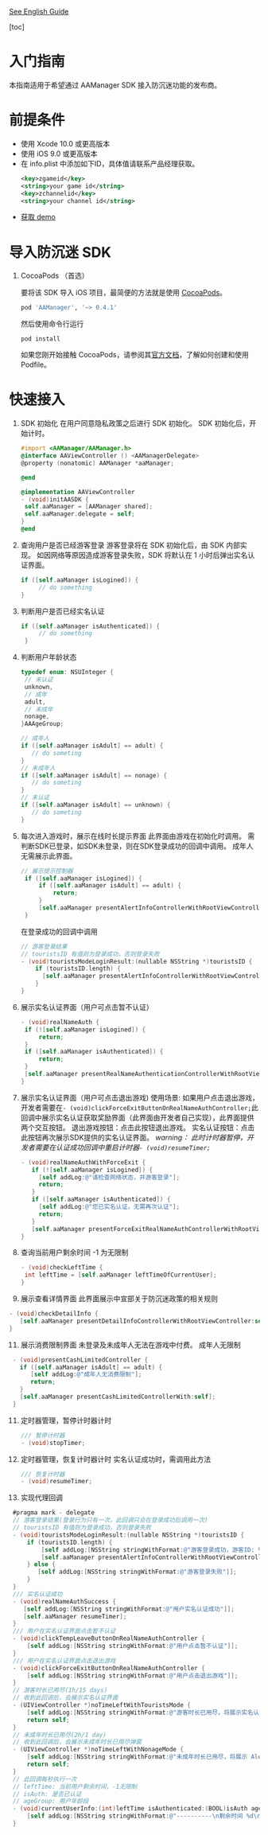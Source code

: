 
[See English Guide](https://github.com/yumimobi/AASDKDemo-iOS/blob/main/Anti-Addiction-iOS.md)

[toc]

# 入门指南
本指南适用于希望通过 AAManager SDK 接入防沉迷功能的发布商。
# 前提条件
- 使用 Xcode 10.0 或更高版本
- 使用 iOS 9.0 或更高版本
- 在 info.plist 中添加如下ID，具体值请联系产品经理获取。
  ```xml
  <key>zgameid</key>
  <string>your game id</string>
  <key>zchannelid</key>
  <string>your channel id</string>
  ```
- [获取 demo](https://github.com/yumimobi/AASDKDemo-iOS) 
# 导入防沉迷 SDK
1. CocoaPods （首选）
   
   要将该 SDK 导入 iOS 项目，最简便的方法就是使用 [CocoaPods](https://guides.cocoapods.org/using/getting-started)。
   
   ```ruby
   pod 'AAManager', '~> 0.4.1'
   ```
   然后使用命令行运行
   ```shell
   pod install
   ```
   如果您刚开始接触 CocoaPods，请参阅其[官方文档](https://guides.cocoapods.org/using/using-cocoapods)，了解如何创建和使用 Podfile。
# 快速接入
1. SDK 初始化 
   在用户同意隐私政策之后进行 SDK 初始化。 
   SDK 初始化后，开始计时。
   ```objective-c
   #import <AAManager/AAManager.h>
   @interface AAViewController () <AAManagerDelegate>
   @property (nonatomic) AAManager *aaManager;
   
   @end
   
   @implementation AAViewController
   - (void)initAASDK {
    self.aaManager = [AAManager shared];
    self.aaManager.delegate = self;
   }
   @end
   ```
2. 查询用户是否已经游客登录 
   游客登录将在 SDK 初始化后，由 SDK 内部实现。 
   如因网络等原因造成游客登录失败，SDK 将默认在 1 小时后弹出实名认证界面。
   ```objective-c
   if ([self.aaManager isLogined]) {
        // do something
   }
   ```
3. 判断用户是否已经实名认证
   ```objective-c
   if ([self.aaManager isAuthenticated]) {
        // do something
    }
   ```
4. 判断用户年龄状态
   ```objective-c
   typedef enum: NSUInteger {
    // 未认证
    unknown,
    // 成年
    adult,
    // 未成年
    nonage,
   }AAAgeGroup;

   // 成年人
   if ([self.aaManager isAdult] == adult) {
      // do someting
   }
   // 未成年人
   if ([self.aaManager isAdult] == nonage) {
      // do someting
   }
   // 未认证
   if ([self.aaManager isAdult] == unknown) {
      // do someting
   }
   ```
5. 每次进入游戏时，展示在线时长提示界面 
   此界面由游戏在初始化时调用。 
   需判断SDK已登录，如SDK未登录，则在SDK登录成功的回调中调用。 
   成年人无需展示此界面。
   ```objective-c
   // 展示提示控制器
    if ([self.aaManager isLogined]) {
        if ([self.aaManager isAdult] == adult) {
            return;
        }
        [self.aaManager presentAlertInfoControllerWithRootViewController:self];
    }
   ```
   在登录成功的回调中调用
   ```objective-c
   // 游客登录结果
   // touristsID 有值则为登录成功，否则登录失败
   - (void)touristsModeLoginResult:(nullable NSString *)touristsID {
       if (touristsID.length) {
         [self.aaManager presentAlertInfoControllerWithRootViewController:self];
       }
   }
   ```

6. 展示实名认证界面（用户可点击暂不认证）
   ```objective-c
   - (void)realNameAuth {
    if (![self.aaManager isLogined]) {
        return;
    }
    if ([self.aaManager isAuthenticated]) {
        return;
    }
    [self.aaManager presentRealNameAuthenticationControllerWithRootViewController:self];
   }
   ```
7. 展示实名认证界面（用户可点击退出游戏) 
   使用场景: 
   如果用户点击退出游戏，开发者需要在`- (void)clickForceExitButtonOnRealNameAuthController;`此回调中展示实名认证获取奖励界面（此界面由开发者自己实现），此界面提供两个交互按钮。 
   退出游戏按钮：点击此按钮退出游戏。 
   实名认证按钮：点击此按钮再次展示SDK提供的实名认证界面。 
   *warning： 此时计时器暂停，开发者需要在认证成功回调中重启计时器`- (void)resumeTimer;`*
   ```objective-c
   - (void)realNameAuthWithForceExit {
      if (![self.aaManager isLogined]) {
        [self addLog:@"请检查网络状态，并游客登录"];
        return;
      }
      if ([self.aaManager isAuthenticated]) {
        [self addLog:@"您已实名认证，无需再次认证"];
        return;
      }
      [self.aaManager presentForceExitRealNameAuthControllerWithRootViewController:self];
   }
   ```
8. 查询当前用户剩余时间 
   -1 为无限制
   
   ```objective-c
   - (void)checkLeftTime {
    int leftTime = [self.aaManager leftTimeOfCurrentUser];
   }
   ```
9.  展示查看详情界面 
   此界面展示中宣部关于防沉迷政策的相关规则
   ```objective-c
   - (void)checkDetailInfo {
      [self.aaManager presentDetailInfoControllerWithRootViewController:self];
   }
   ```
11. 展示消费限制界面 
    未登录及未成年人无法在游戏中付费。 
    成年人无限制
   ```objective-c
    - (void)presentCashLimitedController {
      if ([self.aaManager isAdult] == adult) {
         [self addLog:@"成年人无消费限制"];
         return;
      }
      [self.aaManager presentCashLimitedControllerWith:self];
    }
   ```
11. 定时器管理，暂停计时器计时
    ```objective-c
    /// 暂停计时器
    - (void)stopTimer;
    ```
12. 定时器管理，恢复计时器计时 
    实名认证成功时，需调用此方法
    
    ```objective-c
    /// 恢复计时器
    - (void)resumeTimer;
    ```
13.  实现代理回调
   ```objective-c
    #pragma mark - delegate
    // 游客登录结果(登录行为只有一次，此回调只会在登录成功后调用一次)
    // touristsID 有值则为登录成功，否则登录失败
    - (void)touristsModeLoginResult:(nullable NSString *)touristsID {
        if (touristsID.length) {
            [self addLog:[NSString stringWithFormat:@"游客登录成功，游客ID: %@", touristsID]];
            [self.aaManager presentAlertInfoControllerWithRootViewController:self];
        } else {
           [self addLog:[NSString stringWithFormat:@"游客登录失败"]];
        }
    }
    /// 实名认证成功
    - (void)realNameAuthSuccess {
       [self addLog:[NSString stringWithFormat:@"用户实名认证成功"]];
       [self.aaManager resumeTimer];
    }
    /// 用户在实名认证界面点击暂不认证
    - (void)clickTempLeaveButtonOnRealNameAuthController {
        [self addLog:[NSString stringWithFormat:@"用户点击暂不认证"]];
    }
    /// 用户在实名认证界面点击退出游戏
    - (void)clickForceExitButtonOnRealNameAuthController {
        [self addLog:[NSString stringWithFormat:@"用户点击退出游戏"]];
    }
    // 游客时长已用尽(1h/15 days)
    // 收到此回调后，会展示实名认证界面
    - (UIViewController *)noTimeLeftWithTouristsMode {
        [self addLog:[NSString stringWithFormat:@"游客时长已用尽，将展示实名认证界面"]];
        return self;
    }
    // 未成年时长已用尽(2h/1 day)
    // 收到此回调后，会展示未成年时长已用尽弹窗
    - (UIViewController *)noTimeLeftWithNonageMode {
        [self addLog:[NSString stringWithFormat:@"未成年时长已用尽，将展示 Alert View"]];
        return self;
    }
    // 此回调每秒执行一次
    // leftTime: 当前用户剩余时间，-1无限制
    // isAuth: 是否已认证
    // ageGroup: 用户年龄段
    - (void)currentUserInfo:(int)leftTime isAuthenticated:(BOOL)isAuth ageGroup:(AAAgeGroup)ageGroup {
        [self addLog:[NSString stringWithFormat:@"----------\n剩余时间 %d\n认证状态 %d\n是否成年 %lu\n----------", leftTime, isAuth, (unsigned long)ageGroup]];
    }
   ```